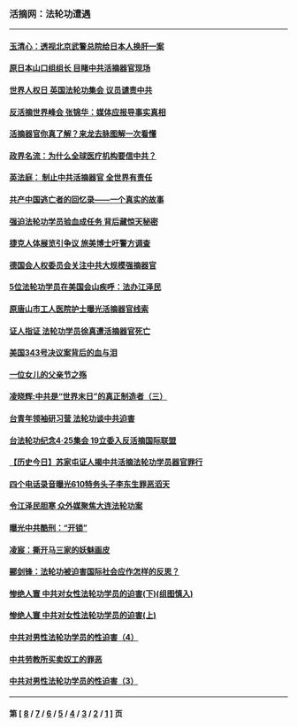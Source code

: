 ### 活摘网：法轮功遭遇
---
#### [玉清心：透视北京武警总院给日本人换肝一案](../../pages/nf5881/n13771978.md?11060430) 
#### [原日本山口组组长 目睹中共活摘器官现场](../../pages/nf5881/n13767360.md?11060430) 
#### [世界人权日 英国法轮功集会 议员谴责中共](../../pages/nf5881/n13431763.md?11060430) 
#### [反活摘世界峰会 张锦华：媒体应报导事实真相](../../pages/nf5881/n13278502.md?11060430) 
#### [活摘器官你真了解？来龙去脉图解一次看懂](../../pages/nf5881/n13013820.md?11060430) 
#### [政界名流：为什么全球医疗机构要信中共？](../../pages/nf5881/n11945479.md?11060430) 
#### [英法庭： 制止中共活摘器官 全世界有责任](../../pages/nf5881/n11330691.md?11060430) 
#### [共产中国逃亡者的回忆录——一个真实的故事](../../pages/nf5881/n10918649.md?11060430) 
#### [强迫法轮功学员验血成任务 背后藏惊天秘密](../../pages/nf5881/n4252384.md?11060430) 
#### [捷克人体展览引争议 旅美博士吁警方调查](../../pages/nf5881/n9429187.md?11060430) 
#### [德国会人权委员会关注中共大规模强摘器官](../../pages/nf5881/n8418950.md?11060430) 
#### [5位法轮功学员在美国会山疾呼：法办江泽民](../../pages/nf5881/n8101519.md?11060430) 
#### [原唐山市工人医院护士曝光活摘器官线索](../../pages/nf5881/n8076384.md?11060430) 
#### [证人指证 法轮功学员徐真遭活摘器官死亡](../../pages/nf5881/n8042467.md?11060430) 
#### [美国343号决议案背后的血与泪](../../pages/nf5881/n8020684.md?11060430) 
#### [一位女儿的父亲节之殇](../../pages/nf5881/n8014122.md?11060430) 
#### [凌晓辉:中共是“世界末日”的真正制造者（三）](../../pages/nf5881/n4210333.md?11060430) 
#### [台青年领袖研习营 法轮功谈中共迫害](../../pages/nf5881/n4141857.md?11060430) 
#### [台法轮功纪念4‧25集会 19立委入反活摘国际联盟](../../pages/nf5881/n4141821.md?11060430) 
#### [【历史今日】苏家屯证人揭中共活摘法轮功学员器官罪行](../../pages/nf5881/n4135912.md?11060430) 
#### [四个电话录音曝光610特务头子李东生罪恶滔天](../../pages/nf5881/n4040060.md?11060430) 
#### [令江泽民胆寒 众外媒聚焦大连法轮功案](../../pages/nf5881/n3932671.md?11060430) 
#### [曝光中共酷刑：“开锁”](../../pages/nf5881/n3889373.md?11060430) 
#### [凌宸：撕开马三家的妖魅画皮](../../pages/nf5881/n3849369.md?11060430) 
#### [郦剑锋：法轮功被迫害国际社会应作怎样的反思？](../../pages/nf5881/n3824560.md?11060430) 
#### [惨绝人寰 中共对女性法轮功学员的迫害(下)(组图慎入)](../../pages/nf5881/n3816285.md?11060430) 
#### [惨绝人寰 中共对女性法轮功学员的迫害(上)](../../pages/nf5881/n3815374.md?11060430) 
#### [中共对男性法轮功学员的性迫害（4）](../../pages/nf5881/n3769144.md?11060430) 
#### [中共劳教所买卖奴工的罪恶](../../pages/nf5881/n3769378.md?11060430) 
#### [中共对男性法轮功学员的性迫害（3）](../../pages/nf5881/n3768231.md?11060430) 

---
#### 第 [ [8](./8.md?11060430) / [7](./7.md?11060430) / [6](./6.md?11060430) / [5](./5.md?11060430) / [4](./4.md?11060430) / [3](./3.md?11060430) / [2](./2.md?11060430) / [1](./1.md?11060430) ] 页
